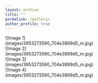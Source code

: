 ```yaml
---
layout: archive
title: ""
permalink: /gallery/
author_profile: true
---
```



<style>
    .grid-gallery {
        display: grid;
        grid-template-columns: repeat(3, 1fr);
        gap: 10px;
    }

    .grid-gallery img {
        max-width: 100%;
        height: auto;
    }
</style>

<div class="grid-gallery">
    ![Image 1](images/3953273590_704e3899d5_m.jpg)
    ![Image 2](images/3953273590_704e3899d5_m.jpg)
    ![Image 3](images/3953273590_704e3899d5_m.jpg)
    ![Image 4](images/3953273590_704e3899d5_m.jpg)
    
</div>